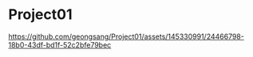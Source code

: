 ﻿# Project01
https://github.com/geongsang/Project01/assets/145330991/24466798-18b0-43df-bd1f-52c2bfe79bec
